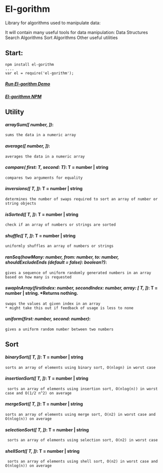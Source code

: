 # El-gorithm 
Library for algorithms used to manipulate data:

It will contain many useful tools for data manipulation:
  Data Structures
  Search Algorithms
  Sort Algorithms
  Other useful utilities
  
 ## Start:
 	npm install el-gorithm
	....
	var el = require('el-gorithm');
	
 ##### [Run El-gorithm Demo](https://npm.runkit.com/el-gorithm)

 ##### [El-gorithmn NPM](https://www.npmjs.com/package/el-gorithm)
  
 ## Utility
 #### _arraySum([ number, ])_: 
 	sums the data in a numeric array
 #### _average([ number, ])_:
 	averages the data in a numeric array
 #### _compare( first: T, second: T)_: T = number | string
 	compares two arguments for equality
 #### _inversions([ T, ])_: T = number | string
 	determines the number of swaps required to sort an array of number or string objects
 #### _isSorted([ T, ])_: T = number | string
 	check if an array of numbers or strings are sorted
 #### _shuffle([ T, ])_: T = number | string
 	uniformly shuffles an array of numbers or strings
 #### _ranSeq(howMany: number, from: number, to: number, shouldExcludeEnds (default = false): boolean?)_: 
 	gives a sequence of uniform randomly generated numbers in an array based on how many is requested
 #### _swapInArray(firstIndex: number, secondIndex: number, array: [ T, ])_: T = number | string. *Returns nothing.
 	swaps the values at given index in an array
	* might take this out if feedback of usage is less to none
 #### _uniform(first: number, second: number)_:
 	gives a uniform random number between two numbers
 		
 	
 ## Sort
 #### _binarySort([ T, ])_: T = number | string
    sorts an array of elements using binary sort, O(nlogn) in worst case
 #### _insertionSort([ T, ])_: T = number | string
     sorts an array of elements using insertion sort, O(nlog(n)) in worst case and O(1/2 n^2) on average
 #### _mergeSort([ T, ])_: T = number | string
    sorts an array of elements using merge sort, O(n2) in worst case and O(nlog(n)) on average
 #### _selectionSort([ T, ])_: T = number | string
     sorts an array of elements using selection sort, O(n2) in worst case
 #### _shellSort([ T, ])_: T = number | string
     sorts an array of elements using shell sort, O(n2) in worst case and O(nlog(n)) on average